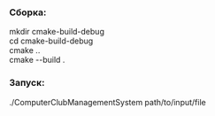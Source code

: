 ### Сборка:

mkdir cmake-build-debug \
cd cmake-build-debug \
cmake .. \
cmake --build . 


### Запуск:
./ComputerClubManagementSystem path/to/input/file
